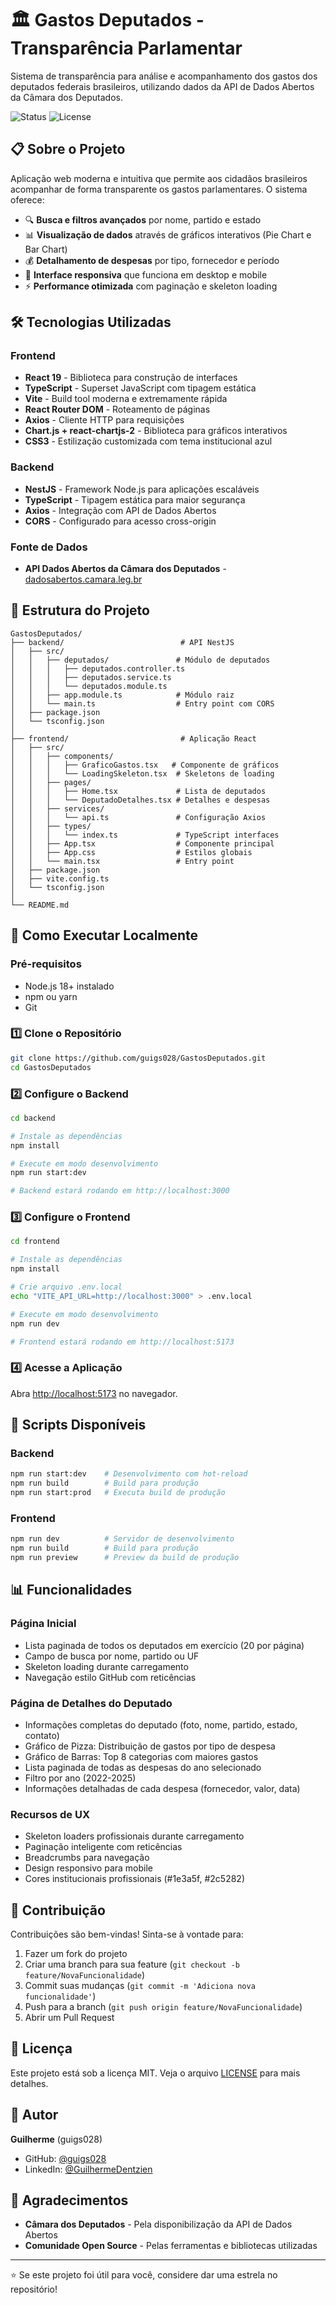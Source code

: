 # 🏛️ Gastos Deputados - Transparência Parlamentar

Sistema de transparência para análise e acompanhamento dos gastos dos deputados federais brasileiros, utilizando dados da API de Dados Abertos da Câmara dos Deputados.

![Status](https://img.shields.io/badge/status-online-success)
![License](https://img.shields.io/badge/license-MIT-blue)

## 📋 Sobre o Projeto

Aplicação web moderna e intuitiva que permite aos cidadãos brasileiros acompanhar de forma transparente os gastos parlamentares. O sistema oferece:

- 🔍 **Busca e filtros avançados** por nome, partido e estado
- 📊 **Visualização de dados** através de gráficos interativos (Pie Chart e Bar Chart)
- 💰 **Detalhamento de despesas** por tipo, fornecedor e período
- 📱 **Interface responsiva** que funciona em desktop e mobile
- ⚡ **Performance otimizada** com paginação e skeleton loading

## 🛠️ Tecnologias Utilizadas

### Frontend
- **React 19** - Biblioteca para construção de interfaces
- **TypeScript** - Superset JavaScript com tipagem estática
- **Vite** - Build tool moderna e extremamente rápida
- **React Router DOM** - Roteamento de páginas
- **Axios** - Cliente HTTP para requisições
- **Chart.js + react-chartjs-2** - Biblioteca para gráficos interativos
- **CSS3** - Estilização customizada com tema institucional azul

### Backend
- **NestJS** - Framework Node.js para aplicações escaláveis
- **TypeScript** - Tipagem estática para maior segurança
- **Axios** - Integração com API de Dados Abertos
- **CORS** - Configurado para acesso cross-origin

### Fonte de Dados
- **API Dados Abertos da Câmara dos Deputados** - [dadosabertos.camara.leg.br](https://dadosabertos.camara.leg.br/)

## 📁 Estrutura do Projeto

```
GastosDeputados/
├── backend/                          # API NestJS
│   ├── src/
│   │   ├── deputados/               # Módulo de deputados
│   │   │   ├── deputados.controller.ts
│   │   │   ├── deputados.service.ts
│   │   │   └── deputados.module.ts
│   │   ├── app.module.ts            # Módulo raiz
│   │   └── main.ts                  # Entry point com CORS
│   ├── package.json
│   └── tsconfig.json
│
├── frontend/                         # Aplicação React
│   ├── src/
│   │   ├── components/
│   │   │   ├── GraficoGastos.tsx   # Componente de gráficos
│   │   │   └── LoadingSkeleton.tsx  # Skeletons de loading
│   │   ├── pages/
│   │   │   ├── Home.tsx             # Lista de deputados
│   │   │   └── DeputadoDetalhes.tsx # Detalhes e despesas
│   │   ├── services/
│   │   │   └── api.ts               # Configuração Axios
│   │   ├── types/
│   │   │   └── index.ts             # TypeScript interfaces
│   │   ├── App.tsx                  # Componente principal
│   │   ├── App.css                  # Estilos globais
│   │   └── main.tsx                 # Entry point
│   ├── package.json
│   ├── vite.config.ts
│   └── tsconfig.json
│
└── README.md
```

## 🚀 Como Executar Localmente

### Pré-requisitos
- Node.js 18+ instalado
- npm ou yarn
- Git

### 1️⃣ Clone o Repositório

```bash
git clone https://github.com/guigs028/GastosDeputados.git
cd GastosDeputados
```

### 2️⃣ Configure o Backend

```bash
cd backend

# Instale as dependências
npm install

# Execute em modo desenvolvimento
npm run start:dev

# Backend estará rodando em http://localhost:3000
```

### 3️⃣ Configure o Frontend

```bash
cd frontend

# Instale as dependências
npm install

# Crie arquivo .env.local
echo "VITE_API_URL=http://localhost:3000" > .env.local

# Execute em modo desenvolvimento
npm run dev

# Frontend estará rodando em http://localhost:5173
```

### 4️⃣ Acesse a Aplicação

Abra [http://localhost:5173](http://localhost:5173) no navegador.

## 🔧 Scripts Disponíveis

### Backend

```bash
npm run start:dev    # Desenvolvimento com hot-reload
npm run build        # Build para produção
npm run start:prod   # Executa build de produção
```

### Frontend

```bash
npm run dev          # Servidor de desenvolvimento
npm run build        # Build para produção
npm run preview      # Preview da build de produção
```

## 📊 Funcionalidades

### Página Inicial
- Lista paginada de todos os deputados em exercício (20 por página)
- Campo de busca por nome, partido ou UF
- Skeleton loading durante carregamento
- Navegação estilo GitHub com reticências

### Página de Detalhes do Deputado
- Informações completas do deputado (foto, nome, partido, estado, contato)
- Gráfico de Pizza: Distribuição de gastos por tipo de despesa
- Gráfico de Barras: Top 8 categorias com maiores gastos
- Lista paginada de todas as despesas do ano selecionado
- Filtro por ano (2022-2025)
- Informações detalhadas de cada despesa (fornecedor, valor, data)

### Recursos de UX
- Skeleton loaders profissionais durante carregamento
- Paginação inteligente com reticências
- Breadcrumbs para navegação
- Design responsivo para mobile
- Cores institucionais profissionais (#1e3a5f, #2c5282)

## 🤝 Contribuição

Contribuições são bem-vindas! Sinta-se à vontade para:

1. Fazer um fork do projeto
2. Criar uma branch para sua feature (`git checkout -b feature/NovaFuncionalidade`)
3. Commit suas mudanças (`git commit -m 'Adiciona nova funcionalidade'`)
4. Push para a branch (`git push origin feature/NovaFuncionalidade`)
5. Abrir um Pull Request

## 📝 Licença

Este projeto está sob a licença MIT. Veja o arquivo [LICENSE](LICENSE) para mais detalhes.

## 👤 Autor

**Guilherme** (guigs028)

- GitHub: [@guigs028](https://github.com/guigs028)
- LinkedIn: [@GuilhermeDentzien](https://www.linkedin.com/in/guilhermedentzien/)

## 🙏 Agradecimentos

- **Câmara dos Deputados** - Pela disponibilização da API de Dados Abertos
- **Comunidade Open Source** - Pelas ferramentas e bibliotecas utilizadas

---

⭐ Se este projeto foi útil para você, considere dar uma estrela no repositório!
